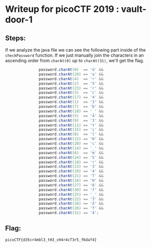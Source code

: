 # Writeup for picoCTF 2019 : vault-door-1
## Steps:
If we analyze the java file we can see the following part inside of the `checkPassword` function. If we just manually join the characters in an ascending order from `charAt(0)` up to `charAt(31)`, we'll get the flag.
```java
               password.charAt(0)  == 'd' &&
               password.charAt(29) == 'a' &&
               password.charAt(4)  == 'r' &&
               password.charAt(2)  == '5' &&
               password.charAt(23) == 'r' &&
               password.charAt(3)  == 'c' &&
               password.charAt(17) == '4' &&
               password.charAt(1)  == '3' &&
               password.charAt(7)  == 'b' &&
               password.charAt(10) == '_' &&
               password.charAt(5)  == '4' &&
               password.charAt(9)  == '3' &&
               password.charAt(11) == 't' &&
               password.charAt(15) == 'c' &&
               password.charAt(8)  == 'l' &&
               password.charAt(12) == 'H' &&
               password.charAt(20) == 'c' &&
               password.charAt(14) == '_' &&
               password.charAt(6)  == 'm' &&
               password.charAt(24) == '5' &&
               password.charAt(18) == 'r' &&
               password.charAt(13) == '3' &&
               password.charAt(19) == '4' &&
               password.charAt(21) == 'T' &&
               password.charAt(16) == 'H' &&
               password.charAt(27) == '6' &&
               password.charAt(30) == 'f' &&
               password.charAt(25) == '_' &&
               password.charAt(22) == '3' &&
               password.charAt(28) == 'd' &&
               password.charAt(26) == 'f' &&
               password.charAt(31) == '4';
```

## Flag:
``` picoCTF{d35cr4mbl3_tH3_cH4r4cT3r5_f6daf4} ```
